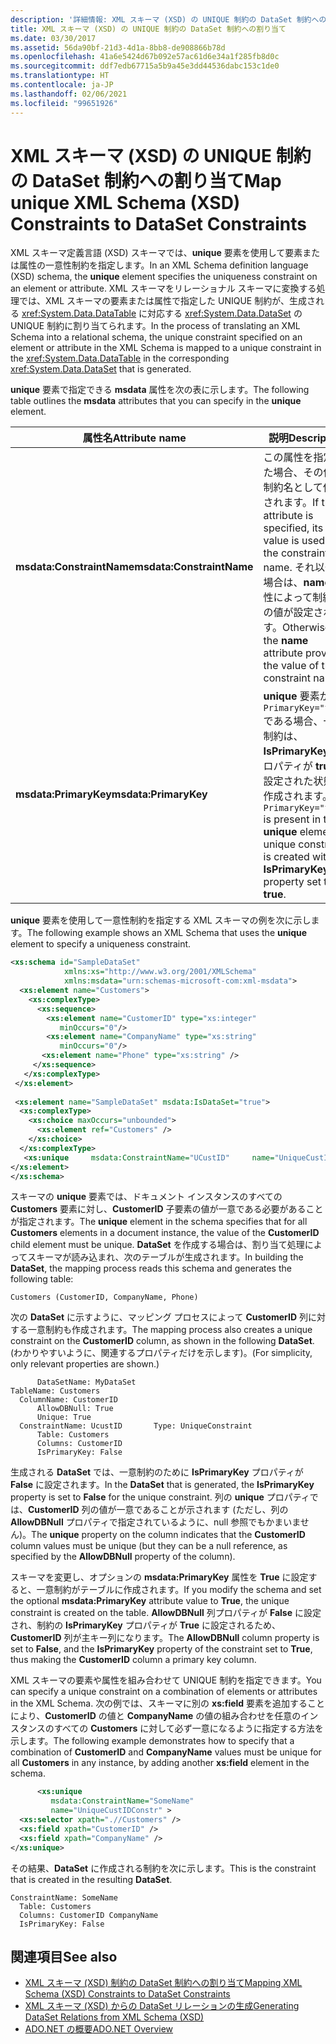 ```yaml
---
description: '詳細情報: XML スキーマ (XSD) の UNIQUE 制約の DataSet 制約への割り当て'
title: XML スキーマ (XSD) の UNIQUE 制約の DataSet 制約への割り当て
ms.date: 03/30/2017
ms.assetid: 56da90bf-21d3-4d1a-8bb8-de908866b78d
ms.openlocfilehash: 41a6e5424d67b092e57ac61d6e34a1f285fb8d0c
ms.sourcegitcommit: ddf7edb67715a5b9a45e3dd44536dabc153c1de0
ms.translationtype: HT
ms.contentlocale: ja-JP
ms.lasthandoff: 02/06/2021
ms.locfileid: "99651926"
---
```

# <a name="map-unique-xml-schema-xsd-constraints-to-dataset-constraints"></a><span data-ttu-id="c73d5-103">XML スキーマ (XSD) の UNIQUE 制約の DataSet 制約への割り当て</span><span class="sxs-lookup"><span data-stu-id="c73d5-103">Map unique XML Schema (XSD) Constraints to DataSet Constraints</span></span>

<span data-ttu-id="c73d5-104">XML スキーマ定義言語 (XSD) スキーマでは、**unique** 要素を使用して要素または属性の一意性制約を指定します。</span><span class="sxs-lookup"><span data-stu-id="c73d5-104">In an XML Schema definition language (XSD) schema, the **unique** element specifies the uniqueness constraint on an element or attribute.</span></span> <span data-ttu-id="c73d5-105">XML スキーマをリレーショナル スキーマに変換する処理では、XML スキーマの要素または属性で指定した UNIQUE 制約が、生成される <xref:System.Data.DataTable> に対応する <xref:System.Data.DataSet> の UNIQUE 制約に割り当てられます。</span><span class="sxs-lookup"><span data-stu-id="c73d5-105">In the process of translating an XML Schema into a relational schema, the unique constraint specified on an element or attribute in the XML Schema is mapped to a unique constraint in the <xref:System.Data.DataTable> in the corresponding <xref:System.Data.DataSet> that is generated.</span></span>  
  
 <span data-ttu-id="c73d5-106">**unique** 要素で指定できる **msdata** 属性を次の表に示します。</span><span class="sxs-lookup"><span data-stu-id="c73d5-106">The following table outlines the **msdata** attributes that you can specify in the **unique** element.</span></span>  
  
|<span data-ttu-id="c73d5-107">属性名</span><span class="sxs-lookup"><span data-stu-id="c73d5-107">Attribute name</span></span>|<span data-ttu-id="c73d5-108">説明</span><span class="sxs-lookup"><span data-stu-id="c73d5-108">Description</span></span>|  
|--------------------|-----------------|  
|<span data-ttu-id="c73d5-109">**msdata:ConstraintName**</span><span class="sxs-lookup"><span data-stu-id="c73d5-109">**msdata:ConstraintName**</span></span>|<span data-ttu-id="c73d5-110">この属性を指定した場合、その値が制約名として使用されます。</span><span class="sxs-lookup"><span data-stu-id="c73d5-110">If this attribute is specified, its value is used as the constraint name.</span></span> <span data-ttu-id="c73d5-111">それ以外の場合は、**name** 属性によって制約名の値が設定されます。</span><span class="sxs-lookup"><span data-stu-id="c73d5-111">Otherwise, the **name** attribute provides the value of the constraint name.</span></span>|  
|<span data-ttu-id="c73d5-112">**msdata:PrimaryKey**</span><span class="sxs-lookup"><span data-stu-id="c73d5-112">**msdata:PrimaryKey**</span></span>|<span data-ttu-id="c73d5-113">**unique** 要素が `PrimaryKey="true"` である場合、一意制約は、**IsPrimaryKey** プロパティが **true** に設定された状態で作成されます。</span><span class="sxs-lookup"><span data-stu-id="c73d5-113">If `PrimaryKey="true"` is present in the **unique** element, a unique constraint is created with the **IsPrimaryKey** property set to **true**.</span></span>|  
  
 <span data-ttu-id="c73d5-114">**unique** 要素を使用して一意性制約を指定する XML スキーマの例を次に示します。</span><span class="sxs-lookup"><span data-stu-id="c73d5-114">The following example shows an XML Schema that uses the **unique** element to specify a uniqueness constraint.</span></span>  
  
```xml  
<xs:schema id="SampleDataSet"
            xmlns:xs="http://www.w3.org/2001/XMLSchema"
            xmlns:msdata="urn:schemas-microsoft-com:xml-msdata">  
  <xs:element name="Customers">  
    <xs:complexType>  
      <xs:sequence>  
        <xs:element name="CustomerID" type="xs:integer"
           minOccurs="0"/>  
        <xs:element name="CompanyName" type="xs:string"
           minOccurs="0"/>  
       <xs:element name="Phone" type="xs:string" />  
     </xs:sequence>  
   </xs:complexType>  
 </xs:element>  
  
 <xs:element name="SampleDataSet" msdata:IsDataSet="true">  
  <xs:complexType>  
    <xs:choice maxOccurs="unbounded">  
      <xs:element ref="Customers" />  
    </xs:choice>  
  </xs:complexType>  
   <xs:unique     msdata:ConstraintName="UCustID"     name="UniqueCustIDConstr" >       <xs:selector xpath=".//Customers" />       <xs:field xpath="CustomerID" />     </xs:unique>  
</xs:element>  
</xs:schema>  
```  
  
 <span data-ttu-id="c73d5-115">スキーマの **unique** 要素では、ドキュメント インスタンスのすべての **Customers** 要素に対し、**CustomerID** 子要素の値が一意である必要があることが指定されます。</span><span class="sxs-lookup"><span data-stu-id="c73d5-115">The **unique** element in the schema specifies that for all **Customers** elements in a document instance, the value of the **CustomerID** child element must be unique.</span></span> <span data-ttu-id="c73d5-116">**DataSet** を作成する場合は、割り当て処理によってスキーマが読み込まれ、次のテーブルが生成されます。</span><span class="sxs-lookup"><span data-stu-id="c73d5-116">In building the **DataSet**, the mapping process reads this schema and generates the following table:</span></span>  
  
```text  
Customers (CustomerID, CompanyName, Phone)  
```  
  
 <span data-ttu-id="c73d5-117">次の **DataSet** に示すように、マッピング プロセスによって **CustomerID** 列に対する一意制約も作成されます。</span><span class="sxs-lookup"><span data-stu-id="c73d5-117">The mapping process also creates a unique constraint on the **CustomerID** column, as shown in the following **DataSet**.</span></span> <span data-ttu-id="c73d5-118">(わかりやすいように、関連するプロパティだけを示します)。</span><span class="sxs-lookup"><span data-stu-id="c73d5-118">(For simplicity, only relevant properties are shown.)</span></span>  
  
```text  
      DataSetName: MyDataSet  
TableName: Customers  
  ColumnName: CustomerID  
      AllowDBNull: True  
      Unique: True  
  ConstraintName: UcustID       Type: UniqueConstraint  
      Table: Customers  
      Columns: CustomerID
      IsPrimaryKey: False  
```  
  
 <span data-ttu-id="c73d5-119">生成される **DataSet** では、一意制約のために **IsPrimaryKey** プロパティが **False** に設定されます。</span><span class="sxs-lookup"><span data-stu-id="c73d5-119">In the **DataSet** that is generated, the **IsPrimaryKey** property is set to **False** for the unique constraint.</span></span> <span data-ttu-id="c73d5-120">列の **unique** プロパティでは、**CustomerID** 列の値が一意であることが示されます (ただし、列の **AllowDBNull** プロパティで指定されているように、null 参照でもかまいません)。</span><span class="sxs-lookup"><span data-stu-id="c73d5-120">The **unique** property on the column indicates that the **CustomerID** column values must be unique (but they can be a null reference, as specified by the **AllowDBNull** property of the column).</span></span>  
  
 <span data-ttu-id="c73d5-121">スキーマを変更し、オプションの **msdata:PrimaryKey** 属性を **True** に設定すると、一意制約がテーブルに作成されます。</span><span class="sxs-lookup"><span data-stu-id="c73d5-121">If you modify the schema and set the optional **msdata:PrimaryKey** attribute value to **True**, the unique constraint is created on the table.</span></span> <span data-ttu-id="c73d5-122">**AllowDBNull** 列プロパティが **False** に設定され、制約の **IsPrimaryKey** プロパティが **True** に設定されるため、**CustomerID** 列が主キー列になります。</span><span class="sxs-lookup"><span data-stu-id="c73d5-122">The **AllowDBNull** column property is set to **False**, and the **IsPrimaryKey** property of the constraint set to **True**, thus making the **CustomerID** column a primary key column.</span></span>  
  
 <span data-ttu-id="c73d5-123">XML スキーマの要素や属性を組み合わせて UNIQUE 制約を指定できます。</span><span class="sxs-lookup"><span data-stu-id="c73d5-123">You can specify a unique constraint on a combination of elements or attributes in the XML Schema.</span></span> <span data-ttu-id="c73d5-124">次の例では、スキーマに別の **xs:field** 要素を追加することにより、**CustomerID** の値と **CompanyName** の値の組み合わせを任意のインスタンスのすべての **Customers** に対して必ず一意になるように指定する方法を示します。</span><span class="sxs-lookup"><span data-stu-id="c73d5-124">The following example demonstrates how to specify that a combination of **CustomerID** and **CompanyName** values must be unique for all **Customers** in any instance, by adding another **xs:field** element in the schema.</span></span>  
  
```xml  
      <xs:unique
         msdata:ConstraintName="SomeName"
         name="UniqueCustIDConstr" >
  <xs:selector xpath=".//Customers" />
  <xs:field xpath="CustomerID" />
  <xs:field xpath="CompanyName" />
</xs:unique>  
```  
  
 <span data-ttu-id="c73d5-125">その結果、**DataSet** に作成される制約を次に示します。</span><span class="sxs-lookup"><span data-stu-id="c73d5-125">This is the constraint that is created in the resulting **DataSet**.</span></span>  
  
```text  
ConstraintName: SomeName  
  Table: Customers  
  Columns: CustomerID CompanyName
  IsPrimaryKey: False  
```  
  
## <a name="see-also"></a><span data-ttu-id="c73d5-126">関連項目</span><span class="sxs-lookup"><span data-stu-id="c73d5-126">See also</span></span>

- [<span data-ttu-id="c73d5-127">XML スキーマ (XSD) 制約の DataSet 制約への割り当て</span><span class="sxs-lookup"><span data-stu-id="c73d5-127">Mapping XML Schema (XSD) Constraints to DataSet Constraints</span></span>](mapping-xml-schema-xsd-constraints-to-dataset-constraints.md)
- [<span data-ttu-id="c73d5-128">XML スキーマ (XSD) からの DataSet リレーションの生成</span><span class="sxs-lookup"><span data-stu-id="c73d5-128">Generating DataSet Relations from XML Schema (XSD)</span></span>](generating-dataset-relations-from-xml-schema-xsd.md)
- [<span data-ttu-id="c73d5-129">ADO.NET の概要</span><span class="sxs-lookup"><span data-stu-id="c73d5-129">ADO.NET Overview</span></span>](../ado-net-overview.md)
